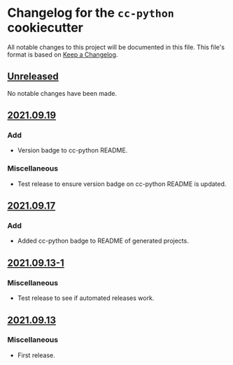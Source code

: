 # Changelog for the `cc-python` cookiecutter

All notable changes to this project will be documented in this file. This
file's format is based on [Keep a Changelog].

[Keep a Changelog]: https://keepachangelog.com/en/1.0.0/

## [Unreleased](https://github.com/bbugyi200/cc-python/compare/2021.09.19...HEAD)

No notable changes have been made.

## [2021.09.19](https://github.com/bbugyi200/cc-python/compare/2021.09.17...2021.09.19)

### Add

* Version badge to cc-python README.

### Miscellaneous

* Test release to ensure version badge on cc-python README is updated.

## [2021.09.17](https://github.com/bbugyi200/cc-python/compare/2021.09.13-1...2021.09.17)

### Add

* Added cc-python badge to README of generated projects.

## [2021.09.13-1](https://github.com/bbugyi200/cc-python/compare/2021.09.13...2021.09.13-1)

### Miscellaneous

* Test release to see if automated releases work.

## [2021.09.13](https://github.com/bbugyi200/cc-python/releases/tag/2021.09.13)

### Miscellaneous

* First release.
